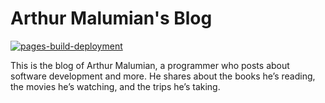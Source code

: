 # Arthur Malumian's Blog

[![pages-build-deployment](https://github.com/malumian/www/actions/workflows/pages/pages-build-deployment/badge.svg)](https://github.com/malumian/www/actions/workflows/pages/pages-build-deployment)

This is the blog of Arthur Malumian, a programmer who posts about software development and more. He shares about the books he’s reading, the movies he’s watching, and the trips he’s taking.
